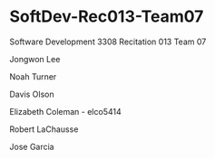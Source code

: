 # SoftDev-Rec013-Team07
Software Development 3308 Recitation 013 Team 07

Jongwon Lee  

Noah Turner  

Davis Olson  

Elizabeth Coleman  - elco5414

Robert LaChausse

Jose Garcia

